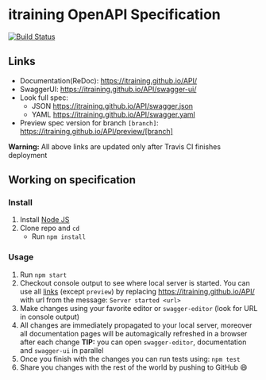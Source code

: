 # itraining OpenAPI Specification
[![Build Status](https://travis-ci.org/iTraining/API.svg?branch=master)](https://travis-ci.org/iTraining/API)

## Links

- Documentation(ReDoc): https://itraining.github.io/API/
- SwaggerUI: https://itraining.github.io/API/swagger-ui/
- Look full spec:
    + JSON https://itraining.github.io/API/swagger.json
    + YAML https://itraining.github.io/API/swagger.yaml
- Preview spec version for branch `[branch]`: https://itraining.github.io/API/preview/[branch]

**Warning:** All above links are updated only after Travis CI finishes deployment

## Working on specification
### Install

1. Install [Node JS](https://nodejs.org/)
2. Clone repo and `cd`
    + Run `npm install`

### Usage

1. Run `npm start`
2. Checkout console output to see where local server is started. You can use all [links](#links) (except `preview`) by replacing https://itraining.github.io/API/ with url from the message: `Server started <url>`
3. Make changes using your favorite editor or `swagger-editor` (look for URL in console output)
4. All changes are immediately propagated to your local server, moreover all documentation pages will be automagically refreshed in a browser after each change
**TIP:** you can open `swagger-editor`, documentation and `swagger-ui` in parallel
5. Once you finish with the changes you can run tests using: `npm test`
6. Share you changes with the rest of the world by pushing to GitHub :smile:
